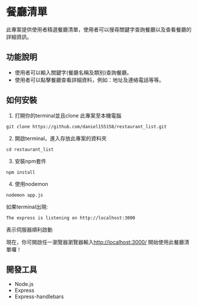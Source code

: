 # 餐廳清單
此專案提供使用者精選餐廳清單，使用者可以搜尋關鍵字查詢餐廳以及查看餐廳的詳細資訊。

## 功能說明
* 使用者可以輸入關鍵字(餐廳名稱及類別)查詢餐廳。
* 使用者可以點擊餐廳查看詳細資料，例如：地址及連絡電話等等。

## 如何安裝
1. 打開你的terminal並且clone 此專案至本機電腦
```
git clone https://github.com/daniel155158/restaurant_list.git
```
2. 開啟terminal，進入存放此專案的資料夾
```
cd restaurant_list
```
3. 安裝npm套件
```
npm install
```
4. 使用nodemon
```
nodemon app.js
```
如果terminal出現: 
```
The express is listening on http://localhost:3000
```
表示伺服器順利啟動

現在，你可開啟任一瀏覽器瀏覽器輸入[http://localhost:3000/](http://localhost:3000/) 開始使用此餐廳清單囉！
## 開發工具
* Node.js
* Express
* Express-handlebars
